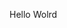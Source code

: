 Hello Wolrd






















































































































































































































































































































































































































































































































































































































































































































































































































































































































































































































































































































































































































































































































































































































































































































































































































































































































































































































































































































































































































































































































































































































































































































































































































































































































































































































































































































































































































































































































































































































































































































































































































































































































































































































































































































































































































































































































































































































































































































































































































































































































































































































































































































































































































































































































































































































































































































































































































































































































































































































































































































































































































































































































































































































































































































































































































































































































































































































































